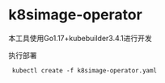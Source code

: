 # k8simage-operator

本工具使用Go1.17+kubebuilder3.4.1进行开发


执行部署
```shell
 kubectl create -f k8simage-operator.yaml
```
